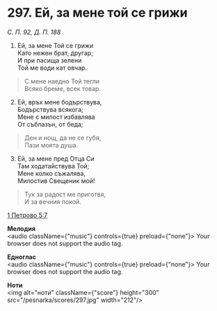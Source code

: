 # 297. Ей, за мене той се грижи

_С. П. 92, Д. П. 188_

1. Ей, за мене Той се грижи  
Като нежен брат, другар;  
И при пасища зелени  
Той ме води кат овчар.  

> С мене наедно Той тегли  
> Всяко бреме, всек товар.  

2. Ей, връх мене бодърствува,  
Бодърствува всякога;  
Мене с милост избавлява  
От съблазън, от беда;  

> Ден и нощ, да не се губя,  
> Пази моята душа.  

3. Ей, за мене пред Отца Си  
Там ходатайствува Той;  
Мене колко съжалява,  
Милостив Свещеник мой!  

> Тук за радост ме приготвя,  
> И за вечния покой.

[1 Петрово 5:7](http://biblia.bg/index.php?k=46&g=5&s=7)

**Мелодия**  
<audio className={"music"} controls={true} preload={"none"}>
    <source src="/pesnarka/mp3/297.mp3" type="audio/mpeg"/>
    Your browser does not support the audio tag.
</audio>

**Едноглас**  
<audio className={"music"} controls={true} preload={"none"}>
    <source src="/pesnarka/transp/297.mp3" type="audio/mpeg"/>
    Your browser does not support the audio tag.
</audio>

**Ноти**  
<img alt="ноти" className={"score"} height="300" src="/pesnarka/scores/297.jpg" width="212"/>

